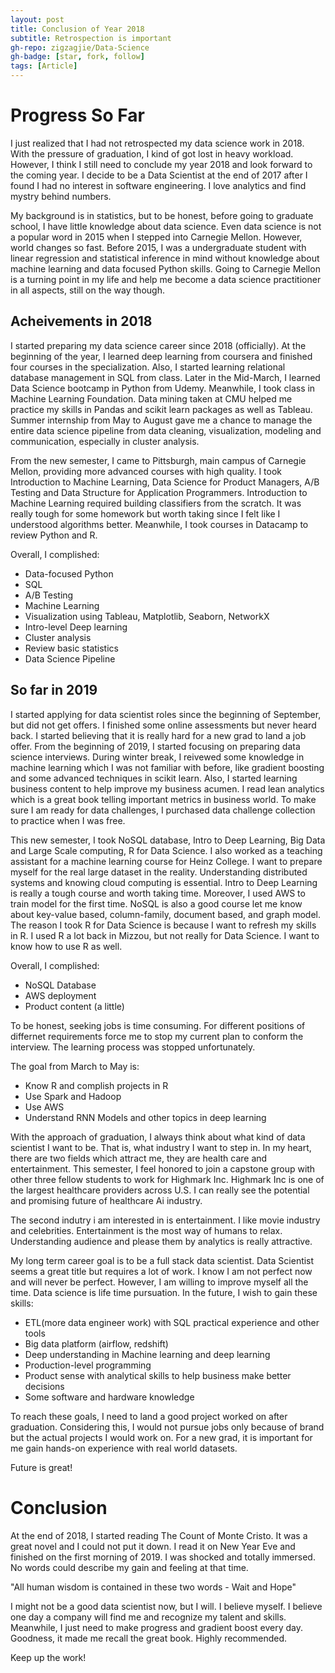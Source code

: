 ```yaml
---
layout: post
title: Conclusion of Year 2018
subtitle: Retrospection is important
gh-repo: zigzagjie/Data-Science
gh-badge: [star, fork, follow]
tags: [Article]
---
```

# Progress So Far

I just realized that I had not retrospected my data science work in 2018. With the pressure of graduation, I kind of got lost in heavy workload. However, I think I still need to conclude my year 2018 and look forward to the coming year. I decide to be a Data Scientist at the end of 2017 after I found I had no interest in software engineering. I love analytics and find mystry behind numbers. 

My background is in statistics, but to be honest, before going to graduate school, I have little knowledge about data science. Even data science is not a popular word in 2015 when I stepped into Carnegie Mellon. However, world changes so fast. Before 2015, I was a undergraduate student with linear regression and statistical inference in mind without knowledge about machine learning and data focused Python skills. Going to Carnegie Mellon is a turning point in my life and help me become a data science practitioner in all aspects, still on the way though. 

## Acheivements in 2018

I started preparing my data science career since 2018 (officially). At the beginning of the year, I learned deep learning from coursera and finished four courses in the specialization. Also, I started learning relational database management in SQL from class. Later in the Mid-March, I learned Data Science bootcamp in Python from Udemy. Meanwhile, I took class in Machine Learning Foundation. Data mining taken at CMU helped me practice my skills in Pandas and scikit learn packages as well as Tableau. Summer internship from May to August gave me a chance to manage the entire data science pipeline from data cleaning, visualization, modeling and communication, especially in cluster analysis.

From the new semester, I came to Pittsburgh, main campus of Carnegie Mellon, providing more advanced courses with high quality. I took Introduction to Machine Learning, Data Science for Product Managers, A/B Testing and Data Structure for Application Programmers. Introduction to Machine Learning required building classifiers from the scratch. It was really tough for some homework but worth taking since I felt like I understood algorithms better. Meanwhile, I took courses in Datacamp to review Python and R.

Overall, I complished:

- Data-focused Python
- SQL
- A/B Testing
- Machine Learning
- Visualization using Tableau, Matplotlib, Seaborn, NetworkX
- Intro-level Deep learning
- Cluster analysis
- Review basic statistics
- Data Science Pipeline

## So far in 2019

I started applying for data scientist roles since the beginning of September, but did not get offers. I finished some online assessments but never heard back. I started believing that it is really hard for a new grad to land a job offer. From the beginning of 2019, I started focusing on preparing data science interviews. During winter break, I reivewed some knowledge in machine learning which I was not familiar with before, like gradient boosting and some advanced techniques in scikit learn. Also, I started learning business content to help improve my business acumen. I read lean analytics which is a great book telling important metrics in business world. To make sure I am ready for data challenges, I purchased data challenge collection to practice when I was free.

This new semester, I took NoSQL database, Intro to Deep Learning, Big Data and Large Scale computing, R for Data Science. I also worked as a teaching assistant for a machine learning course for Heinz College. I want to prepare myself for the real large dataset in the reality. Understanding distributed systems and knowing cloud computing is essential. Intro to Deep Learning is really a tough course and worth taking time. Moreover, I used AWS to train model for the first time. NoSQL is also a good course let me know about key-value based, column-family, document based, and graph model. The reason I took R for Data Science is because I want to refresh my skills in R. I used R a lot back in Mizzou, but not really for Data Science. I want to know how to use R as well.


Overall, I complished:
- NoSQL Database
- AWS deployment
- Product content (a little)


To be honest, seeking jobs is time consuming. For different positions of differnet requirements force me to stop my current plan to conform the interview. The learning process was stopped unfortunately. 

The goal from March to May is:

- Know R and complish projects in R
- Use Spark and Hadoop
- Use AWS
- Understand RNN Models and other topics in deep learning

With the approach of graduation, I always think about what kind of data scientist I want to be. That is, what industry I want to step in. In my heart, there are two fields which attract me, they are health care and entertainment. This semester, I feel honored to join a capstone group with other three fellow students to work for Highmark Inc. Highmark Inc is one of the largest healthcare providers across U.S. I can really see the potential and promising future of healthcare Ai industry. 

The second indutry i am interested in is entertainment. I like movie industry and celebrities. Entertainment is the most way of humans to relax. Understanding audience and please them by analytics is really attractive.

My long term career goal is to be a full stack data scientist. Data Scientist seems a great title but requires a lot of work. I know I am not perfect now and will never be perfect. However, I am willing to improve myself all the time. Data science is life time pursuation. In the future, I wish to gain these skills:

- ETL(more data engineer work) with SQL practical experience and other tools
- Big data platform (airflow, redshift)
- Deep understanding in Machine learning and deep learning 
- Production-level programming
- Product sense with analytical skills to help business make better decisions
- Some software and hardware knowledge

To reach these goals, I need to land a good project worked on after graduation. Considering this, I would not pursue jobs only because of brand but the actual projects I would work on. For a new grad, it is important for me gain hands-on experience with real world datasets. 

Future is great!

# Conclusion
At the end of 2018, I started reading The Count of Monte Cristo. It was a great novel and I could not put it down. I read it on New Year Eve and finished on the first morning of 2019. I was shocked and totally immersed. No words could describe my gain and feeling at that time. 

"All human wisdom is contained in these two words - Wait and Hope"

I might not be a good data scientist now, but I will. I believe myself. I believe one day a company will find me and recognize my talent and skills. Meanwhile, I just need to make progress and gradient boost every day. Goodness, it made me recall the great book. Highly recommended.

Keep up the work!


